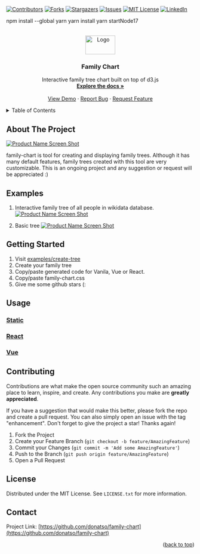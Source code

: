 <!-- PROJECT SHIELDS -->
[![Contributors][contributors-shield]][contributors-url]
[![Forks][forks-shield]][forks-url]
[![Stargazers][stars-shield]][stars-url]
[![Issues][issues-shield]][issues-url]
[![MIT License][license-shield]][license-url]
[![LinkedIn][linkedin-shield]][linkedin-url]

npm install --global yarn
yarn install
yarn startNode17

<!-- PROJECT LOGO -->
<br />
<div align="center">
  <a href="https://github.com/donatso/family-chart">
    <img src="examples/logo.svg" alt="Logo" width="80" height="50">
  </a>

<h3 align="center">Family Chart</h3>

  <p align="center">
    Interactive family tree chart built on top of d3.js
    <br />
    <a href="https://github.com/donatso/family-chart"><strong>Explore the docs »</strong></a>
    <br />
    <br />
    <a href="https://donatso.github.io/family-chart/examples/wiki-tree/?wiki_id=Q10633">View Demo</a>
    ·
    <a href="https://github.com/donatso/family-chart/issues">Report Bug</a>
    ·
    <a href="https://github.com/donatso/family-chart/issues">Request Feature</a>
  </p>
</div>



<!-- TABLE OF CONTENTS -->
<details>
  <summary>Table of Contents</summary>
  <ol>
    <li>
      <a href="#about-the-project">About The Project</a>
    </li>
    <li>
      <a href="#getting-started">Getting Started</a>
    </li>
    <li><a href="#usage">Usage</a></li>
    <li><a href="#contributing">Contributing</a></li>
    <li><a href="#license">License</a></li>
    <li><a href="#contact">Contact</a></li>
  </ol>
</details>



<!-- ABOUT THE PROJECT -->
## About The Project

[![Product Name Screen Shot][product-screenshot]](https://donatso.github.io/family-chart/examples/wiki-tree/?wiki_id=Q10633)

family-chart is tool for creating and displaying family trees. 
Although it has many default features, family trees created with this tool are very customizable. 
This is an ongoing project and any suggestion or request will be appreciated :)

## Examples
1. Interactive family tree of all people in wikidata database.
[![Product Name Screen Shot][product-wiki-tree-screenshot]](https://donatso.github.io/family-chart/examples/wiki-tree/?wiki_id=Q1035)

2. Basic tree
[![Product Name Screen Shot][product-basic-tree-screenshot]](https://donatso.github.io/family-chart/examples/basic-tree-1)


<!-- GETTING STARTED -->
## Getting Started

1. Visit [examples/create-tree](https://donatso.github.io/family-chart/examples/create-tree/) 
2. Create your family tree
3. Copy/paste generated code for Vanila, Vue or React.
4. Copy/paste family-chart.css
5. Give me some github stars (:



<!-- USAGE EXAMPLES -->
## Usage

### [Static](https://codesandbox.io/s/family-chart-static-zqzck?file=/FamilyChart.js)

### [React](https://codesandbox.io/s/family-chart-react-eobxc?file=/src/FamilyChart.js)

### [Vue](https://codesandbox.io/s/family-chart-vue-bsrv9?file=/src/components/FamilyChart.vue)



<!-- CONTRIBUTING -->
## Contributing

Contributions are what make the open source community such an amazing place to learn, inspire, and create. Any contributions you make are **greatly appreciated**.

If you have a suggestion that would make this better, please fork the repo and create a pull request. You can also simply open an issue with the tag "enhancement".
Don't forget to give the project a star! Thanks again!

1. Fork the Project
2. Create your Feature Branch (`git checkout -b feature/AmazingFeature`)
3. Commit your Changes (`git commit -m 'Add some AmazingFeature'`)
4. Push to the Branch (`git push origin feature/AmazingFeature`)
5. Open a Pull Request


<!-- LICENSE -->
## License

Distributed under the MIT License. See `LICENSE.txt` for more information.


<!-- CONTACT -->
## Contact

Project Link: [https://github.com/donatso/family-chart](https://github.com/donatso/family-chart)

<p align="right">(<a href="#top">back to top</a>)</p>



<!-- MARKDOWN LINKS & IMAGES -->
[contributors-shield]: https://img.shields.io/github/contributors/donatso/family-chart.svg?style=for-the-badge
[contributors-url]: https://github.com/donatso/family-chart/graphs/contributors
[forks-shield]: https://img.shields.io/github/forks/donatso/family-chart.svg?style=for-the-badge
[forks-url]: https://github.com/donatso/family-chart/network/members
[stars-shield]: https://img.shields.io/github/stars/donatso/family-chart.svg?style=for-the-badge
[stars-url]: https://github.com/donatso/family-chart/stargazers
[issues-shield]: https://img.shields.io/github/issues/donatso/family-chart.svg?style=for-the-badge
[issues-url]: https://github.com/donatso/family-chart/issues
[license-shield]: https://img.shields.io/github/license/donatso/family-chart.svg?style=for-the-badge
[license-url]: https://github.com/donatso/family-chart/blob/master/LICENSE.txt
[linkedin-shield]: https://img.shields.io/badge/-LinkedIn-black.svg?style=for-the-badge&logo=linkedin&colorB=555
[linkedin-url]: https://linkedin.com/in/donat-sorić-342a92161
[product-screenshot]: https://user-images.githubusercontent.com/26413530/143689335-7cbcd4e8-ff6c-4657-8d9d-ce6f9de3aa1e.png
[product-basic-tree-screenshot]: https://user-images.githubusercontent.com/26413530/143689330-19d07f09-a127-45d9-b664-68207873caa4.png
[product-wiki-tree-screenshot]: https://user-images.githubusercontent.com/26413530/143689337-e810d7ad-fefe-4edd-a7e1-0499bfc40abf.png


